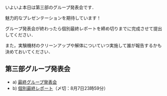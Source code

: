 いよいよ本日は第三部のグループ発表会です．

魅力的なプレゼンテーションを期待しています！

グループ発表会が終わったら個別最終レポートを締め切りまでに完成させて提出してください．

また，実験機材のクリーンアップや解体についていつ実施して誰が報告するかも決めておいてください．

## 第三部グループ発表会
-   a) [最終グループ発表会](./last_presentation "最終グループ発表会")
-   b) [個別最終レポート](./last_report "個別最終レポート")（〆切：8月7日23時59分）